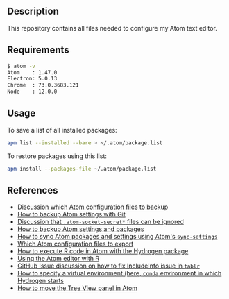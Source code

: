 ## Description

This repository contains all files needed to configure my Atom text editor.

## Requirements

```bash
$ atom -v
Atom    : 1.47.0
Electron: 5.0.13
Chrome  : 73.0.3683.121
Node    : 12.0.0
```

## Usage

To save a list of all  installed packages:

```bash
apm list --installed --bare > ~/.atom/package.list
```

To restore packages using this list:

```bash
apm install --packages-file ~/.atom/package.list
```

## References

* [Discussion which Atom configuration files to backup](https://discuss.atom.io/t/how-to-backup-all-your-settings/15674)
* [How to backup Atom settings with Git](https://stackoverflow.com/questions/30006827/how-to-save-atom-editor-config-and-list-of-packages-installed)
* [Discussion that `.atom-socket-secret*` files can be ignored](https://github.com/atom/atom/issues/19334)
* [How to backup Atom settings and packages](https://discuss.atom.io/t/how-to-backup-settings-packages-and-every-thing/42887)
* [How to sync Atom packages and settings using Atom's `sync-settings`](https://stackoverflow.com/questions/29879947/how-to-sync-packages-and-settings-for-multiple-computer-in-github-atom-editor)
* [Which Atom configuration files to export](https://gist.github.com/michalczukm/e9b8082621057cdd24bb)
* [How to execute R code in Atom with the Hydrogen package](https://github.com/nteract/hydrogen/issues/881)
* [Using the Atom editor with R](http://www.goring.org/resources/atom_and_r.html)
* [GitHub Issue discussion on how to fix IncludeInfo issue in `tablr`](https://github.com/abe33/atom-tablr/issues/100)
* [How to specify a virtual environment (here, `conda` environment in which Hydrogen starts](https://github.com/nteract/hydrogen/issues/899)
* [How to move the Tree View panel in Atom](https://discuss.atom.io/t/where-did-the-show-tree-view-on-right-side-option-go/42762)
